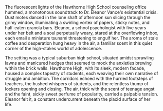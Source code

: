 The fluorescent lights of the Hawthorne High School counseling office hummed, a monotonous soundtrack to Dr. Eleanor Vance's existential crisis.  Dust motes danced in the lone shaft of afternoon sun slicing through the grimy window, illuminating a swirling vortex of papers, sticky notes, and half-eaten granola bars.  Eleanor, a school psychologist with five years under her belt and a soul perpetually weary, stared at the overflowing inbox, each email a miniature tsunami threatening to engulf her.  The aroma of stale coffee and desperation hung heavy in the air, a familiar scent in this quiet corner of the high-stakes world of adolescence.

The setting was a typical suburban high school, situated amidst sprawling lawns and manicured hedges that seemed to mock the anxieties brewing within the brick walls. Hawthorne High, with its sleek, modern facade, housed a complex tapestry of students, each weaving their own narrative of struggle and ambition.  The corridors echoed with the hurried footsteps of teachers, the hushed whispers of students, and the relentless thump of lockers opening and closing.  The air, thick with the scent of teenage angst and the faint, sickly sweet perfume of popularity, carried a palpable tension. Eleanor felt it, a constant undercurrent beneath the placid surface of her life.
